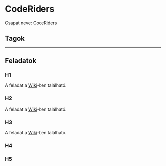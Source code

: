 # CodeRiders

Csapat neve: CodeRiders
## Tagok

***

## Feladatok

### H1
A feladat a [Wiki](https://github.com/KKrisztofer/SWTECH-CodeRiders/wiki/H1)-ben található.
### H2
A feladat a [Wiki](https://github.com/KKrisztofer/SWTECH-CodeRiders/wiki/H2)-ben található.
### H3
A feladat a [Wiki](https://github.com/KKrisztofer/SWTECH-CodeRiders/wiki/Software-követelmény-specifikáció-(H3))-ben található.
### H4
### H5
